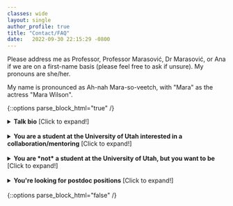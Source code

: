 ```yaml
---
classes: wide
layout: single
author_profile: true
title: "Contact/FAQ" 
date:   2022-09-30 22:15:29 -0800
---
```


Please address me as Professor, Professor Marasović, Dr Marasović, or Ana if we are on a first-name basis (please feel free to ask if unsure). My pronouns are she/her. 

My name is pronounced as Ah-nah Mara-so-veetch, with "Mara" as the actress "Mara Wilson".

{::options parse_block_html="true" /}

<details><summary markdown="span"><b>Talk bio</b> [Click to expand!]</summary>
Ana Marasović is an Assistant Professor in the School of Computing at the University of Utah. Her primary research interests are at the confluence of NLP, explainable AI, and multimodality. She aims to rigorously validate AI technologies and make human interaction with AI more intuitive. She was a Young Investigator at the Allen Institute for AI from 2019–2022. During that time, she also had a courtesy appointment in the Paul G. Allen School of Computer Science & Engineering at the University of Washington. She obtained her PhD in 2019 from Heidelberg University.  
</details>
<br/>

<details><summary markdown="span"><b>You are a student at the University of Utah interested in a collaboration/mentoring</b> [Click to expand!]</summary>

Please send me an email first with the following information: 

1. What's your educational status? [undergrad, masters, PhD, other],
2. Which research questions or problems interests you,  
3. What do you hope to get out of this collaboration,  
4. Mention are you proficient in python,  
5. Mention are you familiar with pytorch [and if yes, links to your github repos are appreciated], 
6. If you TA'ed, for which courses/professor, 
7. If you worked with a SoC faculty, please mention them, 
8. Which courses from the following list are you taking at the moment or have already completed: 

    * CS 5966/6966 – Local Explanations for Deep Learning Models                       
    * CS 6350 – Machine Learning                        
    * CS 6353 – Deep Learning                       
    * CS 6340 – Natural Language Processing                       
    * CS 6540 – Human-Computer Interaction                       
    * CS 6320 – Computer Vision                       
    * CS 6140 – Data Mining 

</details>                           
<br/>


<details>
<summary markdown="span"><b>You are *not* a student at the University of Utah, but you want to be</b> [Click to expand!]</summary>              


If you're interested in doing a PhD in the School of Computing, *please apply*. We will carefully consider every application. More information about the application process can be found [here](https://www.cs.utah.edu/graduate/admissions/).

<details>
<summary markdown="span" style="color:orange"><b>Note on the Statement of Purpose</b> [Click to expand!]</summary>              


Through the years I noticed that many students believe they should focus on maximizing the number of publications to improve their PhD application. While demonstrating _research_ experience and skills is indeed _very_ important, this comes in different flavors. Publishing is one. Others include good scientific writing, developed research taste, knowledge of currently most prominent approaches in the area of interest and the gaps that need to be filled in to make short- and long-term progress, ideas of how to address these gaps, etc. Just as publishing, these are acquired skills that we do _not_ expect that you already _fully mastered_ when applying for PhD. That's what a PhD is for. 🙂 Your statement is your chance to demonstrate to a potential advisor, who doesn't know you yet, that you are capable and excited to further develop these skills. I hope you can infer now how even research projects and activities that did not result in a publication can be useful in your statement. I linked some resources for how to improve these skills [here](https://www.anamarasovic.com/mentoring/), and you can find examples of great statements [here](https://cs-sop.org/). 

</details> 
<br/>

<details>
<summary markdown="span" style="color:orange"><b>Why didn't I answer your email?</b> [Click to expand!]</summary>              

While I'm flattered to be considered as anyone's advisor, as most professors I don't have bandwidth to answer generic emails that inform me about achivements and interest to work with me. In very rare cases, when those emails are specific and genuinely relevant for my ongoing research and interests, I respond. If I haven't responded to you, sending more emails won't help. 

</details> 
</details>                  
<br/>


<details>
<summary markdown="span"><b>You're looking for postdoc positions</b> [Click to expand!]</summary>              


I'm not hiring postdocs yet. 


</details> 
<br/>
{::options parse_block_html="false" /}              
